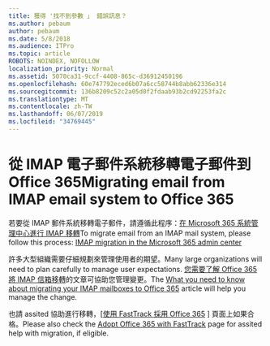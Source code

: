 ```yaml
---
title: 獲得 '找不到參數 」 錯誤訊息？
ms.author: pebaum
author: pebaum
ms.date: 5/8/2018
ms.audience: ITPro
ms.topic: article
ROBOTS: NOINDEX, NOFOLLOW
localization_priority: Normal
ms.assetid: 5070ca31-9ccf-4408-865c-d36912450196
ms.openlocfilehash: 60e747792eced6b07a6cc58744b8abb62336e314
ms.sourcegitcommit: 136b8209c52c2a05d0f2fdaab93b2cd92253fa2c
ms.translationtype: MT
ms.contentlocale: zh-TW
ms.lasthandoff: 06/07/2019
ms.locfileid: "34769445"
---
```

# <a name="migrating-email-from-imap-email-system-to-office-365"></a><span data-ttu-id="1e566-102">從 IMAP 電子郵件系統移轉電子郵件到 Office 365</span><span class="sxs-lookup"><span data-stu-id="1e566-102">Migrating email from IMAP email system to Office 365</span></span>

<span data-ttu-id="1e566-103">若要從 IMAP 郵件系統移轉電子郵件，請遵循此程序：[在 Microsoft 365 系統管理中心進行 IMAP 移轉](https://support.office.com/article/4682f2e4-f720-4868-91ab-207f5b0c325d)</span><span class="sxs-lookup"><span data-stu-id="1e566-103">To migrate email from an IMAP mail system, please follow this process: [IMAP migration in the Microsoft 365 admin center](https://support.office.com/article/4682f2e4-f720-4868-91ab-207f5b0c325d)</span></span>
  
<span data-ttu-id="1e566-104">許多大型組織需要仔細規劃來管理使用者的期望。</span><span class="sxs-lookup"><span data-stu-id="1e566-104">Many large organizations will need to plan carefully to manage user expectations.</span></span> <span data-ttu-id="1e566-105">[您需要了解 Office 365 將 IMAP 信箱移轉](https://docs.microsoft.com/Exchange/mailbox-migration/migrating-imap-mailboxes/migrating-imap-mailboxes)的文章可協助您管理變更。</span><span class="sxs-lookup"><span data-stu-id="1e566-105">The [What you need to know about migrating your IMAP mailboxes to Office 365](https://docs.microsoft.com/Exchange/mailbox-migration/migrating-imap-mailboxes/migrating-imap-mailboxes) article will help you manage the change.</span></span> 

<span data-ttu-id="1e566-106">也請 assited 協助進行移轉，[[使用 FastTrack 採用 Office 365](https://www.microsoft.com/fasttrack/microsoft-365/office-365) ] 頁面上如果合格。</span><span class="sxs-lookup"><span data-stu-id="1e566-106">Please also check the [Adopt Office 365 with FastTrack](https://www.microsoft.com/fasttrack/microsoft-365/office-365) page for assited help with migration, if eligible.</span></span>
  

